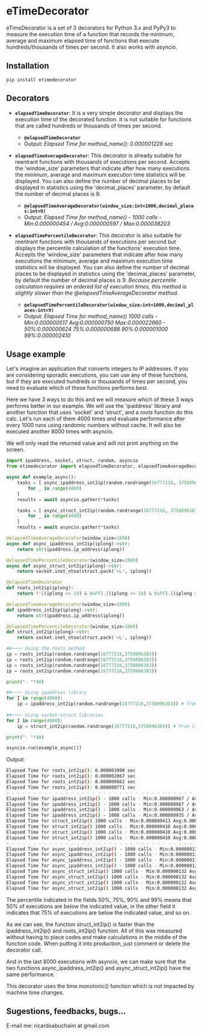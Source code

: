 # eTimeDecorator

eTimeDecorator is a set of 3 decorators for Python 3.x and PyPy3 to measure the execution time of a function that records the minimum, average and maximum elapsed time of functions that execute hundreds/thousands of times per second. It also works with asyncio.

## Installation

```
pip install etimedecorator
```

## Decorators

- **`elapsedTimeDecorator`**: It is a very simple decorator and displays the execution time of the decorated function. It is not suitable for functions that are called hundreds or thousands of times per second.
    - **`@elapsedTimeDecorator`**
    - Output: *Elapsed Time for method_name(): 0.000001228 sec*

- **`elapsedTimeAverageDecorator`**: This decorator is already suitable for reentrant functions with thousands of executions per second. Accepts the 'window_size' parameters that indicate after how many executions the minimum, average and maximum execution time statistics will be displayed. You can also define the number of decimal places to be displayed in statistics using the 'decimal_places' parameter, by default the number of decimal places is 9.
    - **`@elapsedTimeAverageDecorator(window_size:int=1000,decimal_places:int=9)`**
    - Output: *Elapsed Time for method_name() - 1000 calls - Min:0.000000454 / Avg:0.000000597 / Max:0.000038203*

- **`elapsedTimePercentileDecorator`**: This decorator is also suitable for reentrant functions with thousands of executions per second but displays the percentile calculation of the functions' execution time. Accepts the 'window_size' parameters that indicate after how many executions the minimum, average and maximum execution time statistics will be displayed. You can also define the number of decimal places to be displayed in statistics using the 'decimal_places' parameter, by default the number of decimal places is 9. *Because percentile calculation requires an ordered list of execution times, this method is slightly slower than the @elapsedTimeAverageDecorator method.*
    - **`@elapsedTimePercentileDecorator(window_size:int=1000,decimal_places:int=9)`**
    - Output: *Elapsed Time for method_name() 1000 calls - Min:0.000000517 Avg:0.000000750 Max:0.000022660 - 50%:0.000000624 75%:0.000000688 90%:0.000001000 99%:0.000002410*


## Usage example

Let's imagine an application that converts integers to IP addresses. If you are considering sporadic executions, you can use any of these functions, but if they are executed hundreds or thousands of times per second, you need to evaluate which of these functions performs best.

Here we have 3 ways to do this and we will measure which of these 3 ways performs better in our example. We will use the 'ipaddress' library and another function that uses 'socket' and 'struct', and a *roots* function do this calc. Let's run each of them 4000 times and evaluate performance after every 1000 runs using randomic numbers without cache. It will also be executed another 8000 times with asyncio.

We will only read the returned value and will not print anything on the screen. 

```python
import ipaddress, socket, struct, random, asyncio
from etimedecorator import elapsedTimeDecorator, elapsedTimeAverageDecorator, elapsedTimePercentileDecorator

async def example_async():
    tasks = [ async_ipaddress_int2ip(random.randrange(16777216, 3758096383))
        for _ in range(4000)
    ]
    results = await asyncio.gather(*tasks)

    tasks = [ async_struct_int2ip(random.randrange(16777216, 3758096383))
        for _ in range(4000)
    ]
    results = await asyncio.gather(*tasks)

@elapsedTimeAverageDecorator(window_size=1000)
async def async_ipaddress_int2ip(iplong)->str:
    return str(ipaddress.ip_address(iplong))

@elapsedTimePercentileDecorator(window_size=1000)
async def async_struct_int2ip(iplong)->str:
    return socket.inet_ntoa(struct.pack('>L', iplong))

@elapsedTimeDecorator
def roots_int2ip(iplong):
    return f"{(iplong >> 24) & 0xFF}.{(iplong >> 16) & 0xFF}.{(iplong >> 8) & 0xFF}.{iplong & 0xFF}"

@elapsedTimeAverageDecorator(window_size=1000)
def ipaddress_int2ip(iplong)->str:
    return str(ipaddress.ip_address(iplong))

@elapsedTimePercentileDecorator(window_size=1000)
def struct_int2ip(iplong)->str:
    return socket.inet_ntoa(struct.pack('>L', iplong))

##──── Using the roots method 
ip = roots_int2ip(random.randrange(16777216,3758096383))
ip = roots_int2ip(random.randrange(16777216,3758096383))
ip = roots_int2ip(random.randrange(16777216,3758096383))
ip = roots_int2ip(random.randrange(16777216,3758096383))

print("- "*40)

##──── Using ipaddress library 
for I in range(4000):
    ip = ipaddress_int2ip(random.randrange(16777216,3758096383)) # from 1.0.0.0 to 223.255.255.255
    
##──── Using socket-struct libraries
for I in range(4000):
    ip = struct_int2ip(random.randrange(16777216,3758096383)) # from 1.0.0.0 to 223.255.255.255

print("- "*40)

asyncio.run(example_async())

```
Output:
```bash
Elapsed Time for roots_int2ip(): 0.000003090 sec
Elapsed Time for roots_int2ip(): 0.000002067 sec
Elapsed Time for roots_int2ip(): 0.000000862 sec
Elapsed Time for roots_int2ip(): 0.000000771 sec
- - - - - - - - - - - - - - - - - - - - - - - - - - - - - - - - - - - - - - - -
Elapsed Time for ipaddress_int2ip() - 1000 calls - Min:0.000000967 / Avg:0.000001179 / Max:0.000025965
Elapsed Time for ipaddress_int2ip() - 1000 calls - Min:0.000000967 / Avg:0.000001758 / Max:0.000150562
Elapsed Time for ipaddress_int2ip() - 1000 calls - Min:0.000000963 / Avg:0.000001299 / Max:0.000150562
Elapsed Time for ipaddress_int2ip() - 1000 calls - Min:0.000000935 / Avg:0.000001079 / Max:0.000150562
Elapsed Time for struct_int2ip() 1000 calls - Min:0.000000413 Avg:0.000000514 Max:0.000041898 - 50%:0.000000451 75%:0.000000462 90%:0.000000474 99%:0.000000826
Elapsed Time for struct_int2ip() 1000 calls - Min:0.000000410 Avg:0.000000444 Max:0.000041898 - 50%:0.000000432 75%:0.000000441 90%:0.000000450 99%:0.000000505
Elapsed Time for struct_int2ip() 1000 calls - Min:0.000000410 Avg:0.000000513 Max:0.000041898 - 50%:0.000000500 75%:0.000000510 90%:0.000000521 99%:0.000000591
Elapsed Time for struct_int2ip() 1000 calls - Min:0.000000410 Avg:0.000000532 Max:0.000041898 - 50%:0.000000501 75%:0.000000526 90%:0.000000548 99%:0.000000928
- - - - - - - - - - - - - - - - - - - - - - - - - - - - - - - - - - - - - - - -
Elapsed Time for async_ipaddress_int2ip() - 1000 calls - Min:0.000000135 / Avg:0.000000354 / Max:0.000017034
Elapsed Time for async_ipaddress_int2ip() - 1000 calls - Min:0.000000133 / Avg:0.000000283 / Max:0.000017034
Elapsed Time for async_ipaddress_int2ip() - 1000 calls - Min:0.000000133 / Avg:0.000000339 / Max:0.000017034
Elapsed Time for async_ipaddress_int2ip() - 1000 calls - Min:0.000000120 / Avg:0.000000350 / Max:0.000024730
Elapsed Time for async_struct_int2ip() 1000 calls - Min:0.000000132 Avg:0.000000179 Max:0.000007117 - 50%:0.000000168 75%:0.000000173 90%:0.000000177 99%:0.000000210
Elapsed Time for async_struct_int2ip() 1000 calls - Min:0.000000132 Avg:0.000000231 Max:0.000011292 - 50%:0.000000170 75%:0.000000178 90%:0.000000186 99%:0.000001282
Elapsed Time for async_struct_int2ip() 1000 calls - Min:0.000000132 Avg:0.000000291 Max:0.000011292 - 50%:0.000000187 75%:0.000000194 90%:0.000000205 99%:0.000001917
Elapsed Time for async_struct_int2ip() 1000 calls - Min:0.000000132 Avg:0.000000456 Max:0.000015390 - 50%:0.000000277 75%:0.000000288 90%:0.000000463 99%:0.000004349
```
The percentile indicated in the fields 50%, 75%, 90% and 99% means that 50% of executions are below the indicated value, in the other field it indicates that 75% of executions are below the indicated value, and so on.

As we can see, the function struct_int2ip() is faster than the ipaddress_int2ip() and roots_int2ip() function. All of this was measured without having to place codes and make calculations in the middle of the function code. When putting it into production, just comment or delete the decorator call.

And in the last 8000 executions with asyncio, we can make sure that the two functions async_ipaddress_int2ip() and async_struct_int2ip() have the same performance.

This decorator uses the time.monotonic() function which is not impacted by machine time changes.

## Sugestions, feedbacks, bugs...

E-mail me: ricardoabuchaim at gmail.com
